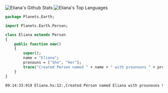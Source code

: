 ![Eliana's Github Stats](https://github-readme-stats-sigma-five.vercel.app/api?username=cheese-curd&show_icons=true&theme=synthwave&count_private=true&custom_title=Eliana%27s%20Github%20Stats)
![Eliana's Top Languages](https://github-readme-stats-sigma-five.vercel.app/api/top-langs/?username=cheese-curd)
```hx
package Planets.Earth;

import Planets.Earth.Person;

class Eliana extends Person
{
    public function new()
    {
        super();
        name = "Eliana";
        pronouns = ["She", "Her"];
        trace("Created Person named " + name + " with prounouns " + pronouns.join("/"));
    }
}
```

```bash
09:14:33:919 Eliana.hx:12:,Created Person named Eliana with prounouns She/Her
 ```
